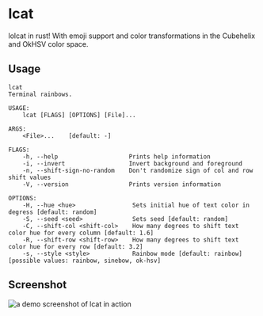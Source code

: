 # lcat

lolcat in rust! With emoji support and color transformations in the Cubehelix and OkHSV color space.

## Usage

```text
lcat
Terminal rainbows.

USAGE:
    lcat [FLAGS] [OPTIONS] [File]...

ARGS:
    <File>...    [default: -]

FLAGS:
    -h, --help                    Prints help information
    -i, --invert                  Invert background and foreground
    -n, --shift-sign-no-random    Don't randomize sign of col and row shift values
    -V, --version                 Prints version information

OPTIONS:
    -H, --hue <hue>                Sets initial hue of text color in degress [default: random]
    -S, --seed <seed>              Sets seed [default: random]
    -C, --shift-col <shift-col>    How many degrees to shift text color hue for every column [default: 1.6]
    -R, --shift-row <shift-row>    How many degrees to shift text color hue for every row [default: 3.2]
    -s, --style <style>            Rainbow mode [default: rainbow] [possible values: rainbow, sinebow, ok-hsv]
```

## Screenshot

![a demo screenshot of lcat in action](../.github/screenshot.png)

